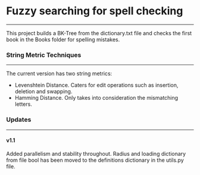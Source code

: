 # Fuzzy searching for spell checking
---
This project builds a BK-Tree from the dictionary.txt file and checks the first book in the Books folder for spelling mistakes.

### String Metric Techniques
---
The current version has two string metrics:
- Levenshtein Distance. Caters for edit operations such as insertion, deletion and swapping.
- Hamming Distance. Only takes into consideration the mismatching letters.

### Updates
---
#### v1.1
Added parallelism and stability throughout. Radius and loading dictionary from file bool has been moved to the definitions dictionary in the utils.py file.
